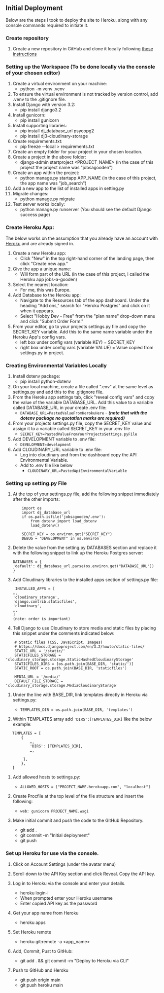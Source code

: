 ## Initial Deployment
Below are the steps I took to deploy the site to Heroku, along with any console commands required to initiate it.
### Create repository
1. Create a new repository in GitHub and clone it locally following [these instructions](https://docs.github.com/en/repositories/creating-and-managing-repositories/cloning-a-repository)
   
### Setting up the Workspace (To be done locally via the console of your chosen editor)
1. Create a virtual environment on your machine:
    * python -m venv .venv
1. To ensure the virtual environment is not tracked by version control, add .venv to the .gitignore file.
1. Install Django with version 3.2:
    * pip install django3.2
1. Install gunicorn:
    * pip install gunicorn
1. Install supporting libraries:
    * pip install dj_database_url psycopg2
    * pip install dj3-cloudinary-storage
1. Create requirements.txt:
    * pip freeze --local > requirements.txt
1. Create an empty folder for your project in your chosen location.
1. Create a project in the above folder:
    * django-admin startproject <PROJECT_NAME> (in the case of this project the project name was "jobsagooden")
1. Create an app within the project:
    * python manage.py startapp APP_NAME (in the case of this project, the app name was "job_search")
1. Add a new app to the list of installed apps in setting.py
1. Migrate changes: 
    * python manage.py migrate
1. Test server works locally: 
    * python manage.py runserver  (You should see the default Django success page)

### Create Heroku App:
The below works on the assumption that you already have an account with [Heroku](https://id.heroku.com/login) and are already signed in.
1. Create a new Heroku app:
    * Click "New" in the top right-hand corner of the landing page, then click "Create new app."
1. Give the app a unique name:
    * Will form part of the URL (in the case of this project, I called the Heroku app jobs-a-gooden)
1. Select the nearest location:
    * For me, this was Europe.
1. Add Database to the Heroku app:
    * Navigate to the Resources tab of the app dashboard. Under the heading "Add ons," search for "Heroku Postgres" and click on it when it appears. 
    * Select "Hobby Dev - Free" from the "plan name" drop-down menu and click "Submit Order Form."
1. From your editor, go to your projects settings.py file and copy the SECRET_KEY variable. Add this to the same name variable under the Heroku App's config vars.
    * left box under config vars (variable KEY) = SECRET_KEY
    * right box under config vars (variable VALUE) = Value copied from settings.py in project.

### Creating Environmental Variables Locally
1. Install dotenv package:
    * pip install python-dotenv
1. On your local machine, create a file called ".env" at the same level as settings.py and add this to the .gitignore file.
1. From the Heroku app settings tab, click "reveal config vars" and copy the value of the variable DATABASE_URL. Add this value to a variable called DATABASE_URL in your create .env file:
    * ``` DATABASE_URL=PastedValueFromHerokuHere ``` - ***(note that with the dotenv package no quotation marks are required)***
1. From your projects settings.py file, copy the SECRET_KEY value and assign it to a variable called SECRET_KEY in your .env file
    * ``` SECRET_KEY=PastedValueFromYourProjectsSettings.pyFile ```
1. Add DEVELOPMENT variable to .env file:
    * ``` DEVELOPMENT=development ```
1. Add CLOUDINARY_URL variable to .env file:
    * Log into cloudinary and from the dashboard copy the API Environmental Variable.
    * Add to .env file like below
        * ``` CLOUDINARY_URL=PastedApiEnvironmentalVariable ```


### Setting up setting.py File
1. At the top of your settings.py file, add the following snippet immediately after the other imports:
    ``` 
        import os
        import dj_database_url
        if os.path.isfile('jobsagooden/.env'):  
            from dotenv import load_dotenv  
            load_dotenv()

        SECRET_KEY = os.environ.get("SECRET_KEY")
        DEBUG = "DEVELOPMENT" in os.environ

    ``` 
1. Delete the value from the setting.py DATABASES section and replace it with the following snippet to link up the Heroku Postgres server:  
   
    ```
    DATABASES = {
    'default': dj_database_url.parse(os.environ.get("DATABASE_URL"))
    }
    ```

1. Add Cloudinary libraries to the installed apps section of settings.py file:
   
   ```
    INSTALLED_APPS = [
   …,
   'cloudinary_storage',
   'django.contrib.staticfiles',
   'cloudinary',
   …,
   ]
   (note: order is important)
   ```

1. Tell Django to use Cloudinary to store media and static files by placing this snippet under the comments indicated below:
```
    # Static files (CSS, JavaScript, Images)
    # https://docs.djangoproject.com/en/3.2/howto/static-files/
    STATIC_URL = '/static/'
    STATICFILES_STORAGE = 'cloudinary_storage.storage.StaticHashedCloudinaryStorage'
    STATICFILES_DIRS = [os.path.join(BASE_DIR, 'static/')]
    STATIC_ROOT = os.path.join(BASE_DIR, 'staticfiles')

    MEDIA_URL = '/media/'
    DEFAULT_FILE_STORAGE = 'cloudinary_storage.storage.MediaCloudinaryStorage'
```

1. Under the line with BASE_DIR, link templates directly in Heroku via settings.py:
   * ``` TEMPLATES_DIR = os.path.join(BASE_DIR, 'templates') ```

1. Within TEMPLATES array add ``` 'DIRS':[TEMPLATES_DIR] ``` like the below example:
```
   TEMPLATES = [
       {
           …,
           'DIRS': [TEMPLATES_DIR],
           …,
          
        },
       },
   ]
```
1. Add allowed hosts to settings.py:
    * ``` ALLOWED_HOSTS = ["PROJECT_NAME.herokuapp.com", "localhost"] ``` 

1. Create Procfile at the top level of the file structure and insert the following:
    * ``` web: gunicorn PROJECT_NAME.wsgi ```

1. Make initial commit and push the code to the GitHub Repository.
    * git add .
    * git commit -m "Initial deployment"
    * git push

### Set up Heroku for use via the console.
1. Click on Account Settings (under the avatar menu)
1. Scroll down to the API Key section and click Reveal. Copy the API key.
1. Log in to Heroku via the console and enter your details.
    * heroku login-i
    * When prompted enter your Heroku username
    * Enter copied API key as the password

1. Get your app name from Heroku
    * heroku apps
1.  Set Heroku remote
    * heroku git:remote -a <app_name>
1. Add, Commit, Pust to GitHub:
    * git add . && git commit -m "Deploy to Heroku via CLI"
1. Push to GitHub and Heroku
    * git push origin main
    * git push heroku main	
